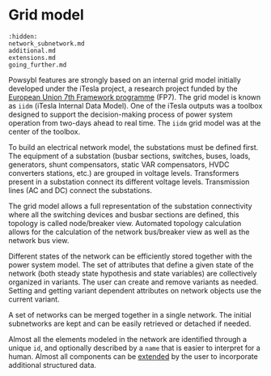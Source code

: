 # Grid model

```{toctree}
:hidden:
network_subnetwork.md
additional.md
extensions.md
going_further.md
```

Powsybl features are strongly based on an internal grid model initially developed under the iTesla project, a research project funded by the [European Union 7th Framework programme](https://cordis.europa.eu/project/id/283012) (FP7). The grid model is known as `iidm` (iTesla Internal Data Model). One of the iTesla outputs was a toolbox designed to support the decision-making process of power system operation from two-days ahead to real time. The `iidm` grid model was at the center of the toolbox.

To build an electrical network model, the substations must be defined first. The equipment of a substation (busbar sections, switches, buses, loads, generators, shunt compensators, static VAR compensators, HVDC converters stations, etc.) are grouped in voltage levels. Transformers present in a substation connect its different voltage levels. Transmission lines (AC and DC) connect the substations.

The grid model allows a full representation of the substation connectivity where all the switching devices and busbar sections are defined, this topology is called node/breaker view. Automated topology calculation allows for the calculation of the network bus/breaker view as well as the network bus view.

Different states of the network can be efficiently stored together with the power system model. The set of attributes that define a given state of the network (both steady state hypothesis and state variables) are collectively organized in variants. The user can create and remove variants as needed. Setting and getting variant dependent attributes on network objects use the current variant.

A set of networks can be merged together in a single network. The initial subnetworks are kept and can be easily retrieved or detached if needed.

Almost all the elements modeled in the network are identified through a unique `id`, and optionally described by a `name` that is easier to interpret for a human. Almost all components can be [extended](extensions.md) by the user to incorporate additional structured data.
